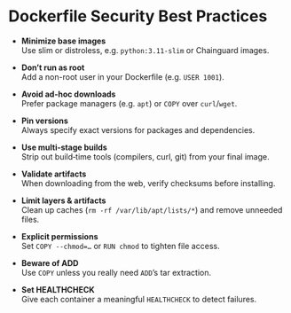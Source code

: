 # Dockerfile Security Best Practices

- **Minimize base images**  
  Use slim or distroless, e.g. `python:3.11-slim` or Chainguard images.

- **Don’t run as root**  
  Add a non-root user in your Dockerfile (e.g. `USER 1001`).

- **Avoid ad-hoc downloads**  
  Prefer package managers (e.g. `apt`) or `COPY` over `curl`/`wget`.

- **Pin versions**  
  Always specify exact versions for packages and dependencies.

- **Use multi-stage builds**  
  Strip out build‐time tools (compilers, curl, git) from your final image.

- **Validate artifacts**  
  When downloading from the web, verify checksums before installing.

- **Limit layers & artifacts**  
  Clean up caches (`rm -rf /var/lib/apt/lists/*`) and remove unneeded files.

- **Explicit permissions**  
  Set `COPY --chmod=…` or `RUN chmod` to tighten file access.

- **Beware of ADD**  
  Use `COPY` unless you really need `ADD`’s tar extraction.

- **Set HEALTHCHECK**  
  Give each container a meaningful `HEALTHCHECK` to detect failures.
